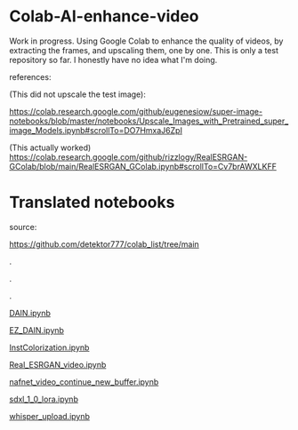 # Colab-AI-enhance-video
Work in progress. Using Google Colab to enhance the quality of videos, by extracting the frames, and upscaling them, one by one. This is only a test repository so far. I honestly have no idea what I'm doing.

references:

(This did not upscale the test image):

https://colab.research.google.com/github/eugenesiow/super-image-notebooks/blob/master/notebooks/Upscale_Images_with_Pretrained_super_image_Models.ipynb#scrollTo=DO7HmxaJ6ZpI

(This actually worked)
https://colab.research.google.com/github/rizzlogy/RealESRGAN-GColab/blob/main/RealESRGAN_GColab.ipynb#scrollTo=Cv7brAWXLKFF

# Translated notebooks

source:

https://github.com/detektor777/colab_list/tree/main

.

.

.

[DAIN.ipynb](https://colab.research.google.com/github/PhoenixStormJr/Unfinished-Colab-AI-enhance-video/blob/main/DAIN_translated.ipynb)

[EZ_DAIN.ipynb](https://colab.research.google.com/github/detektor777/colab_list/blob/main/EZ_DAIN.ipynb)

[InstColorization.ipynb](https://colab.research.google.com/github/PhoenixStormJr/Unfinished-Colab-AI-enhance-video/blob/main/InstColorization_translated.ipynb)

[Real_ESRGAN_video.ipynb](https://colab.research.google.com/github/PhoenixStormJr/Unfinished-Colab-AI-enhance-video/blob/main/Real_ESRGAN_video_translated.ipynb)

[nafnet_video_continue_new_buffer.ipynb](https://colab.research.google.com/github/PhoenixStormJr/Unfinished-Colab-AI-enhance-video/blob/main/nafnet_video_continue_new_buffer_translated.ipynb)

[sdxl_1_0_lora.ipynb](https://colab.research.google.com/github/detektor777/colab_list/blob/main/sdxl_1_0_lora.ipynb)

[whisper_upload.ipynb](https://colab.research.google.com/github/PhoenixStormJr/Unfinished-Colab-AI-enhance-video/blob/main/whisper_upload_translated.ipynb)
